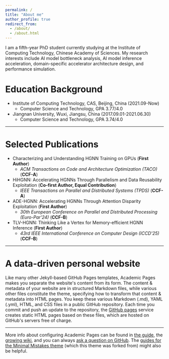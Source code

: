 ```yaml
---
permalink: /
title: "About me"
author_profile: true
redirect_from: 
  - /about/
  - /about.html
---
```


I am a fifth-year PhD student currently studying at the Institute of Computing Technology, Chinese Academy of Sciences. My research interests include AI model bottleneck analysis, AI model inference acceleration, domain-specific accelerator architecture design, and performance simulation.

Education Background
=====
- Institute of Computing Technology, CAS, Beijing, China (2021.09-Now)
  - Computer Science and Technology, GPA 3.77/4.0
- Jiangnan University, Wuxi, Jiangsu, China (2017.09.01-2021.06.30)
  - Computer Science and Technology, GPA 3.74/4.0
-----

Selected Publications
=====
- Characterizing and Understanding HGNN Training on GPUs (**First Author**)
  - *ACM Transactions on Code and Architecture Optimization (TACO)* (**CCF-A**)
- HiHGNN: Accelerating HGNNs Through Parallelism and Data Reusability Exploitation (**Co-first Author, Equal Contribution**)
  - *IEEE Transactions on Parallel and Distributed Systems (TPDS)* (**CCF-A**)
 - ADE-HGNN: Accelerating HGNNs Through Attention Disparity Exploitation (**First Author**)
   - *30th European Conference on Parallel and Distributed Processing (Euro-Par'24)* (**CCF-B**)
 - TLV-HGNN: Thinking Like a Vertex for Memory-efficient HGNN Inference (**First Author**)
   - *43rd IEEE International Conference on Computer Design (ICCD'25)* (**CCF-B**)

-----

A data-driven personal website
======
Like many other Jekyll-based GitHub Pages templates, Academic Pages makes you separate the website's content from its form. The content & metadata of your website are in structured Markdown files, while various other files constitute the theme, specifying how to transform that content & metadata into HTML pages. You keep these various Markdown (.md), YAML (.yml), HTML, and CSS files in a public GitHub repository. Each time you commit and push an update to the repository, the [GitHub pages](https://pages.github.com/) service creates static HTML pages based on these files, which are hosted on GitHub's servers free of charge.

------
More info about configuring Academic Pages can be found in [the guide](https://academicpages.github.io/markdown/), the [growing wiki](https://github.com/academicpages/academicpages.github.io/wiki), and you can always [ask a question on GitHub](https://github.com/academicpages/academicpages.github.io/discussions). The [guides for the Minimal Mistakes theme](https://mmistakes.github.io/minimal-mistakes/docs/configuration/) (which this theme was forked from) might also be helpful.
